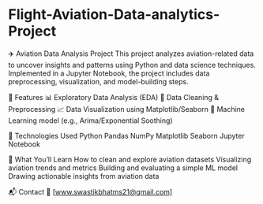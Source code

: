 # Flight-Aviation-Data-analytics-Project
✈️ Aviation Data Analysis Project
This project analyzes aviation-related data to uncover insights and patterns using Python and data science techniques. Implemented in a Jupyter Notebook, the project includes data preprocessing, visualization, and model-building steps.

📌 Features
📊 Exploratory Data Analysis (EDA)
🧹 Data Cleaning & Preprocessing
📈 Data Visualization using Matplotlib/Seaborn
🤖 Machine Learning model (e.g., Arima/Exponential Soothing)


🧰 Technologies Used
Python
Pandas
NumPy
Matplotlib
Seaborn
Jupyter Notebook


🧠 What You’ll Learn
How to clean and explore aviation datasets
Visualizing aviation trends and metrics
Building and evaluating a simple ML model 
Drawing actionable insights from aviation data

📬 Contact
📧 [www.swastikbhatms21@gmail.com]



